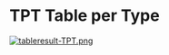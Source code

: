 # TPT Table per Type



[![tableresult-TPT.png](https://i.postimg.cc/v8rFDrjg/tableresult-TPT.png)](https://postimg.cc/QVdnyTjh)

